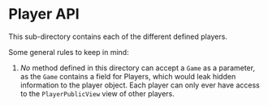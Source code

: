 # Player API

This sub-directory contains each of the different defined players.

Some general rules to keep in mind:
1. *No* method defined in this directory can accept a `Game` as a parameter, as the `Game` contains a field for Players, which would leak hidden information to the player object.  Each player can only ever have access to the `PlayerPublicView` view of other players.
